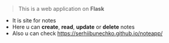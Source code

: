 > This is a web application on **Flask**
* It is site for notes
* Here u can **create**, **read**, **update** or **delete** notes
* Also u can check https://serhiibunechko.github.io/noteapp/
